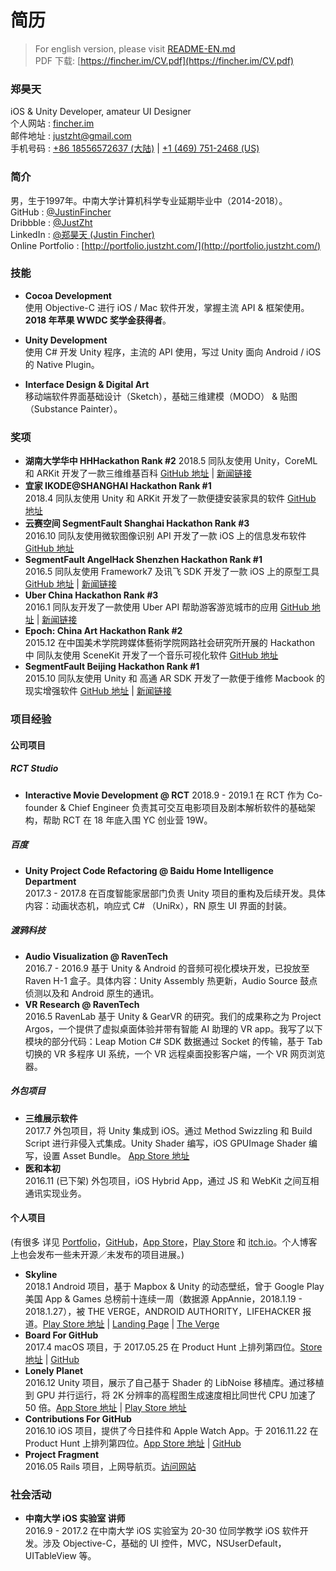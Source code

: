 # 简历

> For english version, please visit [README-EN.md](README-EN.md)  
> PDF 下载: [https://fincher.im/CV.pdf](https://fincher.im/CV.pdf)

### 郑昊天
iOS & Unity Developer, amateur UI Designer  
个人网站 : [fincher.im](https://fincher.im/)  
邮件地址 : [justzht@gmail.com](mailto:justzht@gmail.com)   
手机号码 : [+86 18556572637 (大陆)](tel:+86-185-5657-2637) | [+1 (469) 751-2468 (US)](tel:+1-469-751-2468)  

### 简介
男，生于1997年。中南大学计算机科学专业延期毕业中（2014-2018）。  
GitHub : [@JustinFincher](https://github.com/JustinFincher)  
Dribbble : [@JustZht](https://dribbble.com/JustZht)  
LinkedIn : [@郑昊天 (Justin Fincher)](https://www.linkedin.com/in/昊天-郑-6ba0b0b2/)  
Online Portfolio : [http://portfolio.justzht.com/](http://portfolio.justzht.com/)  

### 技能  
- **Cocoa Development**  
使用 Objective-C 进行 iOS / Mac 软件开发，掌握主流 API & 框架使用。**2018 年苹果 WWDC 奖学金获得者**。  

- **Unity Development**  
使用 C# 开发 Unity 程序，主流的 API 使用，写过 Unity 面向 Android / iOS 的 Native Plugin。 

- **Interface Design & Digital Art**  
移动端软件界面基础设计（Sketch），基础三维建模（MODO） & 贴图（Substance Painter）。   

### 奖项    
- **湖南大学华中 HHHackathon Rank #2**
2018.5 同队友使用 Unity，CoreML 和 ARKit 开发了一款三维维基百科 [GitHub 地址](https://github.com/JustinFincher/AReco) | [新闻链接](http://hn.people.com.cn/n2/2018/0528/c336521-31632822-3.html)  
- **宜家 IKODE@SHANGHAI Hackathon Rank #1**    
2018.4 同队友使用 Unity 和 ARKit 开发了一款便捷安装家具的软件 [GitHub 地址](https://github.com/hACKbUSTER/IKEA-Maker)    
- **云赛空间 SegmentFault Shanghai Hackathon Rank #3**    
2016.10 同队友使用微软图像识别 API 开发了一款 iOS 上的信息发布软件 [GitHub 地址](https://github.com/hACKbUSTER/ConnectPlusPlus)    
- **SegmentFault AngelHack Shenzhen Hackathon Rank #1**    
2016.5 同队友使用 Framework7 及讯飞 SDK 开发了一款 iOS 上的原型工具 [GitHub 地址](https://github.com/hACKbUSTER/ProjectDaVinci) | [新闻链接](https://segmentfault.com/a/1190000005656846)  
- **Uber China Hackathon  Rank #3**      
2016.1 同队友开发了一款使用 Uber API 帮助游客游览城市的应用 [GitHub 地址](https://github.com/hACKbUSTER/UberGuide-iOS) | [新闻链接](https://segmentfault.com/a/1190000004372053)    
- **Epoch: China Art Hackathon Rank #2**  
2015.12 在中国美术学院跨媒体藝術学院网路社会研究所开展的 Hackathon 中 同队友使用 SceneKit 开发了一个音乐可视化软件 [GitHub 地址](https://github.com/hACKbUSTER/Renaissance)    
- **SegmentFault Beijing Hackathon Rank #1**  
2015.10 同队友使用 Unity 和 高通 AR SDK 开发了一款便于维修 Macbook 的现实增强软件 [GitHub 地址](https://github.com/hACKbUSTER/FixPlusPlus) | [新闻链接](https://segmentfault.com/a/1190000003920404)  

### 项目经验
#### 公司项目 
##### RCT Studio
- **Interactive Movie Development @ RCT** 
2018.9 - 2019.1 在 RCT 作为 Co-founder & Chief Engineer 负责其可交互电影项目及剧本解析软件的基础架构，帮助 RCT 在 18 年底入围 YC 创业营 19W。

##### 百度
- **Unity Project Code Refactoring @ Baidu Home Intelligence Department**  
2017.3 - 2017.8 在百度智能家居部门负责 Unity 项目的重构及后续开发。具体内容：动画状态机，响应式 C# （UniRx），RN 原生 UI 界面的封装。

##### 渡鸦科技
- **Audio Visualization @ RavenTech**   
2016.7 - 2016.9 基于 Unity & Android 的音频可视化模块开发，已投放至 Raven H-1 盒子。具体内容：Unity Assembly 热更新，Audio Source 鼓点侦测以及和 Android 原生的通讯。
- **VR Research @ RavenTech**   
2016.5 RavenLab 基于 Unity & GearVR 的研究。我们的成果称之为 Project Argos，一个提供了虚拟桌面体验并带有智能 AI 助理的 VR app。我写了以下模块的部分代码：Leap Motion C# SDK 数据通过 Socket 的传输，基于 Tab 切换的 VR 多程序 UI 系统，一个 VR 远程桌面投影客户端，一个 VR 网页浏览器。  

##### 外包项目
- **三维展示软件**  
2017.7 外包项目，将 Unity 集成到 iOS。通过 Method Swizzling 和 Build Script 进行非侵入式集成。Unity Shader 编写，iOS GPUImage Shader 编写，设置 Asset Bundle。 [App Store 地址](https://itunes.apple.com/cn/app/%E7%95%AA%E5%8D%B0/id1289058317?mt=8)
- **医和本初**   
2016.11  (已下架) 外包项目，iOS Hybrid App，通过 JS 和 WebKit 之间互相通讯实现业务。

#### 个人项目
(有很多 详见 [Portfolio](http://portfolio.justzht.com/)，[GitHub](https://github.com/JustinFincher)，[App Store](https://itunes.apple.com/cn/developer/haotian-zheng/id981803173?mt=8)，[Play Store](https://play.google.com/store/apps/dev?id=5201975025990666617) 和 [itch.io](https://justzht.itch.io/)。个人博客上也会发布一些未开源／未发布的项目进展。)  

- **Skyline**   
2018.1 Android 项目，基于 Mapbox & Unity 的动态壁纸，曾于 Google Play 美国 App & Games 总榜前十连续一周（数据源 AppAnnie，2018.1.19 - 2018.1.27），被 THE VERGE，ANDROID AUTHORITY，LIFEHACKER 报道。[Play Store 地址](https://play.google.com/store/apps/details?id=com.JustZht.Skyline) | [Landing Page](https://justinfincher.github.io/ProjectSkylineLandingWebGL/) | [The Verge](https://www.theverge.com/circuitbreaker/2018/1/20/16909558/skyline-android-app-wallpaper-live-map-location)    
- **Board For GitHub**   
2017.4 macOS 项目，于 2017.05.25 在 Product Hunt 上排列第四位。[Store 地址](https://justinfincher.github.io/BoardForGitHub-Landing/) | [GitHub](https://github.com/JustinFincher/BoardForGitHub)
- **Lonely Planet**   
2016.12 Unity 项目，展示了自己基于 Shader 的 LibNoise 移植库。通过移植到 GPU 并行运行，将 2K 分辨率的高程图生成速度相比同世代 CPU 加速了 50 倍。[App Store 地址](https://itunes.apple.com/cn/app/epoch-core/id1177530091?mt=8) | [Play Store 地址](https://play.google.com/store/apps/details?id=com.JustZht.LonelyPlanet)
- **Contributions For GitHub**   
2016.10 iOS 项目，提供了今日挂件和 Apple Watch App。于 2016.11.22 在 Product Hunt 上排列第四位。[App Store 地址](https://itunes.apple.com/us/app/contributions-for-github/id1153432612?mt=8) | [GitHub](https://github.com/JustinFincher/GitHubContributionsiOS)
- **Project Fragment**   
2016.05 Rails 项目，上网导航页。[访问网站](http://start.justzht.com/boarding/1)

### 社会活动
- **中南大学 iOS 实验室 讲师**   
2016.9 - 2017.2 在中南大学 iOS 实验室为 20-30 位同学教学 iOS 软件开发。涉及 Objective-C，基础的 UI 控件，MVC，NSUserDefault，UITableView 等。

